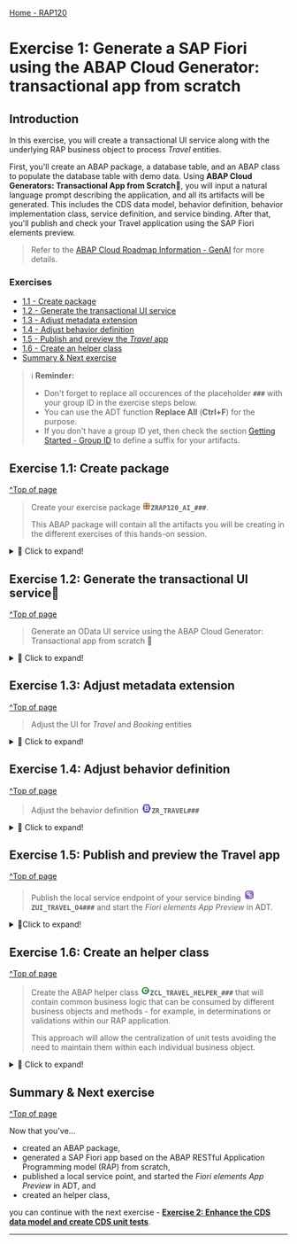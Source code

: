 [Home - RAP120](../../README.md)

# Exercise 1: Generate a SAP Fiori using the ABAP Cloud Generator: transactional app from scratch 

## Introduction

In this exercise, you will create a transactional UI service along with the underlying RAP business object to process _Travel_ entities. 

First, you'll create an ABAP package, a database table, and an ABAP class to populate the database table with demo data. Using **ABAP Cloud Generators: Transactional App from Scratch💎**, you will input a natural language prompt describing the application, and all its artifacts will be generated. This includes the CDS data model, behavior definition, behavior implementation class, service definition, and service binding. After that, you'll publish and check your Travel application using the SAP Fiori elements preview.

> Refer to the [ABAP Cloud Roadmap Information - GenAI](https://help.sap.com/docs/abap-cross-product/roadmap-info/genai?locale=en-US) for more details.

### Exercises
- [1.1 - Create package](#exercise-11-create-package)
- [1.2 - Generate the transactional UI service](#exercise-12-generate-the-transactional-ui-service)
- [1.3 - Adjust metadata extension](#exercise-13-Adjust-metadata-extension)
- [1.4 - Adjust behavior definition](#exercise-14-Adjust-behavior-definition)
- [1.5 - Publish and preview the _Travel_ app](#exercise-15-publish-and-preview-the-travel-app)
- [1.6 - Create an helper class](#exercise-16-create-an-helper-class)
- [Summary & Next exercise](#summary--next-exercise)
 
 
> ℹ️ **Reminder:**    
> - Don't forget to replace all occurences of the placeholder **`###`** with your group ID in the exercise steps below.  
> - You can use the ADT function **Replace All** (**Ctrl+F**) for the purpose.   
> - If you don't have a group ID yet, then check the section [Getting Started - Group ID](../ex0/README.md#group-id) to define a suffix for your artifacts.    

## Exercise 1.1: Create package
[^Top of page](#Introduction)

> Create your exercise package ![package](images/adt_package.png)**`ZRAP120_AI_###`**.
>    
> This ABAP package will contain all the artifacts you will be creating in the different exercises of this hands-on session.

 <details>
  <summary> 🔵 Click to expand!</summary>

   1. In ADT, go to the **Project Explorer**, right-click on the package **`ZLOCAL`**, and select **New** > **ABAP Package** from the context menu. 

      <img src="images/p1a.png" alt="table" width="50%">
   
   2. Maintain the required information and then, click on **Next >**.
      > Note: **`###`** is your assigned group ID or you can choose your own suffix. Please choose a suitable combination of three (3) numbers and characters, e.g. **`476`** or **`ZT1`**
 
       - Name: **`ZRAP120_AI_###`**
       - Description: _**`RAP AI Package ###`**_
       - Select the box `☑️` **Add to favorites package**
       - Superpackage: **`ZLOCAL`**
       
   3. Check that the Package Type is _Development_ and Software Component _ZLOCAL_. Click on **Next >**
   4. In the transport request step, maintain the _Request Description_ (e.g. _**RAP120 Package ###**_) if needed, and click on **Finish**.
      
      <!-- <img src="images/p1c.png" alt="table" width="50%"> -->

</details>


## Exercise 1.2: Generate the transactional UI service💎
[^Top of page](#Introduction)
> Generate an OData UI service using the ABAP Cloud Generator: Transactional app from scratch 💎

 <details>
  <summary> 🔵 Click to expand!</summary>

   1. Right-click on your ABAP package ![package](images/adt_package.png)**`ZRAP120_AI_###`** and select **Generate ABAP Repository Objects** from the context menu.
      
      Select the entry **OData UI Service from Scratch** in the wizard and click **Next >**.
      
      Maintain your package name **`ZRAP120_AI_###`** and click **Next >**.                  

   2. Please copy and paste the prompt provided below in the chat, and press **Enter**. Ensure to replace `###` with your chosen suffix.
      
      ```PROMPT
      Create a transaction application for travel management. Create the entity Travel based on the structure /DMO/TRAVEL_DATA. 
      The second entity is Booking based on /DMO/BOOKING_DATA. The generated objects should end with  suffix “###”
      ```
 
   3. Joule will recommend the Business Object entities _Travel_ and _Booking_ along with their respective fields. Press **Accept**.
 
      > ℹ️ NOTE: The names of the artifacts, database fields, and other elements in your project may differ from those shown in this tutorial, as they are generated by GenAI
       
   4. You can add new fields to the entities either by using the wizard or the chat. We will use this feature and add two fields called **`Destination`**, **`DiscountedFlightPrice`** and **`SightseeingsTips`**.   
      To do so, copy and paste the prompt provided below, and press **Enter**
      
      ```PROMPT
         Add  Destination field for entity Travel, use /DMO/CITY as data element. 
         Add  SightseeingsTips field for entity Travel, use /DMO/DESCRIPTION as data element. 
         Add DiscountedFlightPrice field for entity Booking, use /DMO/FLIGHT_PRICE as data element. 
      ```

   5. Joule will suggest adding the fields **`Destination`**, **`DiscountedFlightPrice`** and **`SightseeingsTips`**. Press **Accept**. 
   
      > Please, make sure that the **`CurrencyCode`** is only set for the **`DiscountedFlightPrice`**
      >
      > ![](/exercises/ex01/images/rap120_2505_ex125.png)

   6. ⚠️⚠️⚠️ Before continuing and generating the RAP business object please make sure that you have added the fields  **`Destination`**, **`DiscountedFlightPrice`** and **`SightseeingsTips`** to your data model.
      If you have not added the fields, please go back to **Step 4** before continuing with the generation of the RAP BO.

   7. Click on **Next >**. A preview of the generated objects will appear. Click on **Next >** again, select the transport request, and then click on **Finish**.
  
   8. Go to the _**Project Explorer**_ view and check all object that have been generated in your package. Press **F5** to refresh your package if needed.

   ![](/exercises/ex01/images/rap120_ex12.gif)
  
</details>

## Exercise 1.3: Adjust metadata extension
[^Top of page](#Introduction)
> Adjust the UI for _Travel_ and _Booking_ entities
<details>
  <summary> 🔵 Click to expand!</summary>

  1. Open the metadata extension ![package](images/adt_ddlx.png) **`ZC_TRAVEL###`** and make the adjustments as shown in the code snippet below. ![package](images/adt_ddlx.png) **`ZC_TRAVEL###`** should look like this: 
   > ℹ️ NOTE: The names of the artifacts, database fields, and other elements in your project may differ from those shown in this tutorial, as they are generated by GenAI

  ```
   @Metadata.layer: #CORE
   @UI.headerInfo.title.type: #STANDARD
   @UI.headerInfo.title.value: 'UUID'
   @UI.headerInfo.description.type: #STANDARD
   @UI.headerInfo.description.value: 'UUID'
   annotate view ZC_TRAVEL### with
   {

   @UI.hidden: true
   @EndUserText.label: 'UUID'
   @UI.facet: [ {
      label: 'General Information', 
      id: 'GeneralInfo', 
      purpose: #STANDARD, 
      position: 10 , 
      type: #IDENTIFICATION_REFERENCE
   }, 
   {
      label: 'Sightseeing Tips', 
      id: 'SightseeingTips', 
      targetQualifier: 'SightseeingTips',
      purpose: #STANDARD, 
      position: 11 , 
      type: #IDENTIFICATION_REFERENCE
   }, 
   {
      label: 'Booking Items', 
      id: 'BookingItems', 
      purpose: #STANDARD, 
      position: 12 , 
      type: #LINEITEM_REFERENCE, 
      targetElement: '_Booking'
   } ]
   @UI.identification: [ {
      position: 10 , 
      label: 'UUID'
   } ]
   @UI.lineItem: [ {
      position: 10 , 
      label: 'UUID'
   } ]
   @UI.selectionField: [ {
      position: 10 
   } ]
   UUID;
   
   @UI.identification: [ {
      position: 20 
   } ]
   @UI.lineItem: [ {
      position: 20 
   } ]
   @UI.selectionField: [ {
      position: 20 
   } ]
   AgencyID;
   
   @UI.identification: [ {
      position: 30 
   } ]
   @UI.lineItem: [ {
      position: 30 
   } ]
   @UI.selectionField: [ {
      position: 30 
   } ]
   CustomerID;
   
   @UI.identification: [ {
      position: 40 
   } ]
   @UI.lineItem: [ {
      position: 40 
   } ]
   @UI.selectionField: [ {
      position: 40 
   } ]
   BeginDate;
   
   @UI.identification: [ {
      position: 50 
   } ]
   @UI.lineItem: [ {
      position: 50 
   } ]
   @UI.selectionField: [ {
      position: 50 
   } ]
   EndDate;
   
   @UI.identification: [ {
      position: 60 
   } ]
   @UI.lineItem: [ {
      position: 60 
   } ]
   BookingFee;
   
   @UI.identification: [ {
      position: 70 
   } ]
   @UI.lineItem: [ {
      position: 70 
   } ]
   TotalPrice;
   
   @UI.identification: [ {
      position: 100 
   } ]
   @UI.lineItem: [ {
      position: 100 
   } ]
   @UI.selectionField: [ {
      position: 100 
   } ]
   Status;
   
   @UI.identification: [ {
      position: 110 
   } ]
   @UI.lineItem: [ {
      position: 110 
   } ]
   @UI.selectionField: [ {
      position: 110 
   } ]
   Destination;

   @UI.multiLineText: true
   @UI.identification: [ {
      position: 120,
      qualifier: 'SightseeingTips',
      label: 'Sightseeing Tips'
   } ]
   SightseeingsTips;

   
   @EndUserText.label: '_BaseEntity'
   @UI.identification: [ {
      position: 190 , 
      label: '_BaseEntity'
   } ]
   @UI.lineItem: [ {
      position: 190 , 
      label: '_BaseEntity'
   } ]
   @UI.selectionField: [ {
      position: 190 
   } ]
   _BaseEntity;
   }
  ```
  1. Open the metadata extension ![package](images/adt_ddlx.png) **`ZC_BOOKING###`** and make the adjustments as shown in the code snippet below. ![package](images/adt_ddlx.png) **`ZC_BOOKING###`** should look like this: 
   > ℹ️ NOTE: The names of the artifacts, database fields, and other elements in your project may differ from those shown in this tutorial, as they are generated by GenAI

  ```
   @Metadata.layer: #CORE
   @UI.headerInfo.title.type: #STANDARD
   @UI.headerInfo.title.value: 'UUID'
   @UI.headerInfo.description.type: #STANDARD
   @UI.headerInfo.description.value: 'UUID'
   annotate view ZC_BOOKING### with
   {
   @UI.hidden: true
   @EndUserText.label: 'UUID'
   @UI.facet: [ {
      label: 'General Information', 
      id: 'GeneralInfo', 
      purpose: #STANDARD, 
      position: 10 , 
      type: #IDENTIFICATION_REFERENCE
   } ]
   @UI.identification: [ {
      position: 10 , 
      label: 'UUID'
   } ]
   @UI.lineItem: [ {
      position: 10 , 
      label: 'UUID'
   } ]
   @UI.selectionField: [ {
      position: 10 
   } ]
   UUID;
   
   @UI.hidden: true
   @EndUserText.label: 'ParentUUID'
   @UI.identification: [ {
      position: 20 , 
      label: 'ParentUUID'
   } ]
   @UI.lineItem: [ {
      position: 20 , 
      label: 'ParentUUID'
   } ]
   @UI.selectionField: [ {
      position: 20 
   } ]
   ParentUUID;
   
   @UI.identification: [ {
      position: 30 
   } ]
   @UI.lineItem: [ {
      position: 30 
   } ]
   @UI.selectionField: [ {
      position: 30 
   } ]
   BookingDate;
   
   @UI.identification: [ {
      position: 40 
   } ]
   @UI.lineItem: [ {
      position: 40 
   } ]
   @UI.selectionField: [ {
      position: 40 
   } ]
   CustomerID;
   
   @UI.identification: [ {
      position: 50 
   } ]
   @UI.lineItem: [ {
      position: 50 
   } ]
   @UI.selectionField: [ {
      position: 50 
   } ]
   CarrierID;
   
   @UI.identification: [ {
      position: 60 
   } ]
   @UI.lineItem: [ {
      position: 60 
   } ]
   @UI.selectionField: [ {
      position: 60 
   } ]
   ConnectionID;
   
   @UI.identification: [ {
      position: 70 
   } ]
   @UI.lineItem: [ {
      position: 70 
   } ]
   @UI.selectionField: [ {
      position: 70 
   } ]
   FlightDate;
   
   @UI.identification: [ {
      position: 80 
   } ]
   @UI.lineItem: [ {
      position: 80 
   } ]
   @UI.selectionField: [ {
      position: 80 
   } ]
   FlightPrice;
   
   @UI.identification: [ {
      position: 100,
      label: 'Discounted Flight Price' 
   } ]
   @UI.lineItem: [ {
      position: 100 ,
      label: 'Discounted Flight Price' 
   } ]
   @UI.selectionField: [ {
      position: 100 
   } ]
   DiscountedFlightPrice;
   
   @EndUserText.label: '_BaseEntity'
   @UI.identification: [ {
      position: 120 , 
      label: '_BaseEntity'
   } ]
   @UI.lineItem: [ {
      position: 120 , 
      label: '_BaseEntity'
   } ]
   @UI.selectionField: [ {
      position: 120 
   } ]
   _BaseEntity;
   }

  ```

  3. Save ![save icon](images/adt_save.png) (**Ctrl+S**) and activate ![activate icon](images/adt_activate.png) the changes.
     
</details>

## Exercise 1.4: Adjust behavior definition
[^Top of page](#Introduction)
> Adjust the behavior definition ![behaviordefinition](images/adt_bdef.png)**`ZR_TRAVEL###`**
<details>
  <summary> 🔵 Click to expand!</summary>

   1. Go to the **Project Explorer** and open the behavior definition ![behaviordefinition](images/adt_bdef.png)**`ZR_TRAVEL###`**.  
   
   2. In ![behaviordefinition](images/adt_bdef.png)**`ZR_TRAVEL###`**, add the fields **`SightseeingsTips`** and **`TotalPrice`** in *`field ( readonly )`* for **`ZR_TRAVEL###`**.
      
      ```ABAP
         field ( readonly )
         UUID,
         SightseeingsTips,
         TotalPrice,
         LocalCreatedBy,
         LocalCreatedAt,
         LocalLastChangedBy,
         LocalLastChangedAt,
         LastChangedAt;
      ```   
   3. In ![behaviordefinition](images/adt_bdef.png)**`ZR_TRAVEL###`**, add *`field ( mandatory : create )`* and below the fields **`Destination`**, **`StartDate`** and **`EndDate`** for **`ZR_TRAVEL###`**.

      ```ABAP
         field ( mandatory : create )
         Destination,
         BeginDate,
         EndDate;
      ```

   4. In ![behaviordefinition](images/adt_bdef.png)**`ZR_TRAVEL###`**, add the field **`DiscountedFlightPrice` in *`field ( readonly )`* for **`ZR_BOOKING###`**

      ```ABAP
         field ( readonly )
         UUID,
         ParentUUID,
         DiscountedFlightPrice;
      ```
   5. Your ![behaviordefinition](images/adt_bdef.png)**`ZR_TRAVEL###`** should look like this: 

      ```ABAP
         managed implementation in class ZBP_R_TRAVEL002 unique;
         strict ( 2 );
         with draft;
         extensible;
         define behavior for ZR_TRAVEL002 alias Travel
         persistent table ztravel002
         extensible
         draft table ztravel_d002
         etag master LocalLastChangedAt
         lock master total etag LastChangedAt
         authorization master ( global )
         {
         field ( readonly )
         UUID,

         // Added in step 2
         SightseeingsTips,
         TotalPrice,

         LocalCreatedBy,
         LocalCreatedAt,
         LocalLastChangedBy,
         LocalLastChangedAt,
         LastChangedAt;

         // Added in step 3
         field ( mandatory : create )
         BeginDate,
         EndDate,
         Destination;

         field ( mandatory )
         CustomerId;

         field ( numbering : managed )
         UUID;


         create;
         update;
         delete;

         validation validateCustomer on save { create; field CustomerID; }

         draft action Activate optimized;
         draft action Discard;
         draft action Edit;
         draft action Resume;
            draft determine action Prepare{
            validation validateCustomer;
         }

         mapping for ztravel002 corresponding extensible
            {
               UUID               = uuid;
               TravelID           = travel_id;
               AgencyID           = agency_id;
               CustomerID         = customer_id;
               BeginDate          = begin_date;
               EndDate            = end_date;
               BookingFee         = booking_fee;
               TotalPrice         = total_price;
               CurrencyCode       = currency_code;
               Description        = description;
               Status             = status;
               Destination        = destination;
               SightseeingsTips   = sightseeings_tips;
               LocalCreatedBy     = local_created_by;
               LocalCreatedAt     = local_created_at;
               LocalLastChangedBy = local_last_changed_by;
               LocalLastChangedAt = local_last_changed_at;
               LastChangedAt      = last_changed_at;
            }

         association _Booking { create; with draft; }

         }

         define behavior for ZR_BOOKING002 alias Booking
         persistent table zbooking002
         extensible
         draft table zbooking_d002
         etag dependent by _Travel
         lock dependent by _Travel
         authorization dependent by _Travel
         {
         field ( readonly )
         UUID,
         ParentUUID,
         // Added in step 4
         DiscountedFlightPrice;

         field ( numbering : managed )
         UUID;


         update;
         delete;

         mapping for zbooking002 corresponding extensible
            {
               UUID                  = uuid;
               ParentUUID            = parent_uuid;
               BookingID             = booking_id;
               BookingDate           = booking_date;
               CustomerID            = customer_id;
               CarrierID             = carrier_id;
               ConnectionID          = connection_id;
               FlightDate            = flight_date;
               FlightPrice           = flight_price;
               CurrencyCode          = currency_code;
               DiscountedFlightPrice = discounted_flight_price;
            }

         association _Travel { with draft; }

         }
      ```

</details>

## Exercise 1.5: Publish and preview the Travel app
[^Top of page](#Introduction)

> Publish the local service endpoint of your service binding ![service binding](images/adt_srvb.png)**`ZUI_TRAVEL_O4###`**  and start the _Fiori elements App Preview_ in ADT.  

 <details>
  <summary>🔵Click to expand!</summary>

   1. Go to your service binding ![service binding](../images/adt_srvb.png)**`ZUI_TRAVEL_O4###`** and click **Publish** to publish its local service endpoint to view service URL, entity sets, and associations. 
   
   2. Once it is published, select the entity **`Travel`** in the **Entity Set and Association** and then click on **Preview**.
     
   3. The preview of the _Travel_ app is now displayed in the browser without any data.  
       
</details>

## Exercise 1.6: Create an helper class
[^Top of page](#Introduction)

> Create the ABAP helper class ![class](images/adt_class.png)**`ZCL_TRAVEL_HELPER_###`** that will contain common business logic that can be consumed by different business objects and methods - for example, in determinations or validations within our RAP application. 
> 
> This approach will allow the centralization of unit tests avoiding the need to maintain them within each individual business object.

<details>
  <summary> 🔵 Click to expand!</summary>

  1. Right-click on your package ![package](images/adt_package.png)**`ZRAP120_AI_###`** and select **New > ABAP Class**
     -  Name: **`ZCL_TRAVEL_HELPER_###`**
     -  Description: **`Travel helper class ###`**

  2. Copy and paste the following code
     
     > ℹ️**Reminder**: Don't forget to replace the suffix placeholder **`###`** with your chosen or assigned group ID 

     ```ABAP
     CLASS zcl_travel_helper_### DEFINITION
      PUBLIC
      FINAL
      CREATE PUBLIC .

      PUBLIC SECTION.
        METHODS: validate_customer IMPORTING iv_customer_id TYPE /dmo/customer_id RETURNING VALUE(rv_exists) TYPE abap_bool.
        METHODS: get_booking_status IMPORTING iv_status TYPE /dmo/booking_status_text RETURNING VALUE(rv_status) TYPE /dmo/booking_status.
        METHODS: get_sightseeing_tips IMPORTING iv_city TYPE /dmo/city RETURNING VALUE(rv_sightseeing_tips) TYPE /dmo/description.


      PROTECTED SECTION.
      PRIVATE SECTION.
     ENDCLASS.


     CLASS zcl_travel_helper_### IMPLEMENTATION.

      METHOD validate_customer.
        rv_exists = abap_false.
        SELECT FROM /dmo/customer FIELDS customer_id
            WHERE customer_id = @iv_customer_id
        INTO TABLE @DATA(customers).

        IF customers IS NOT INITIAL.
          rv_exists = abap_true.
        ENDIF.
      ENDMETHOD.

      METHOD get_booking_status.
        CASE iv_status.
          WHEN 'Booked'.
            rv_status = 'B'.
          WHEN 'New'.
            rv_status = 'N'.
          WHEN 'Cancelled'.
            rv_status = 'X'.
        ENDCASE.
      ENDMETHOD.

      METHOD get_sightseeing_tips.
         " We will use the ABAP AI SDK powered by ISLM to call an LLM and generate sightseeing tips for a specific city.
      ENDMETHOD.

     ENDCLASS.
     ```
 
  3. Save ![save icon](images/adt_save.png) and activate ![activate icon](images/adt_activate.png) the changes.

</details>
  
## Summary & Next exercise
[^Top of page](#Introduction)

Now that you've... 
- created an ABAP package,
- generated a SAP Fiori app based on the ABAP RESTful Application Programming model (RAP) from scratch,
- published a local service point, and started the _Fiori elements App Preview_ in ADT, and
- created an helper class,

you can continue with the next exercise - **[Exercise 2: Enhance the CDS data model and create CDS unit tests](../ex02/README.md)**.

---
